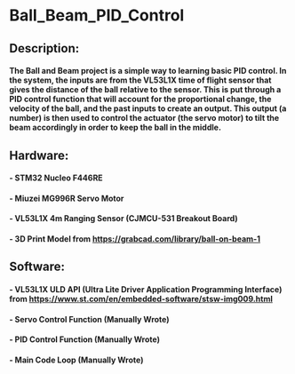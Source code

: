 # Ball_Beam_PID_Control

## Description:

#### The Ball and Beam project is a simple way to learning basic PID control. In the system, the inputs are from the VL53L1X time of flight sensor that gives the distance of the ball relative to the sensor. This is put through a PID control function that will account for the proportional change, the velocity of the ball, and the past inputs to create an output. This output (a number) is then used to control the actuator (the servo motor) to tilt the beam accordingly in order to keep the ball in the middle.

## Hardware:

#### - STM32 Nucleo F446RE
#### - Miuzei MG996R Servo Motor 
#### - VL53L1X 4m Ranging Sensor (CJMCU-531 Breakout Board)
#### - 3D Print Model from https://grabcad.com/library/ball-on-beam-1

## Software:

#### - VL53L1X ULD API (Ultra Lite Driver Application Programming Interface) from https://www.st.com/en/embedded-software/stsw-img009.html
#### - Servo Control Function (Manually Wrote)
#### - PID Control Function (Manually Wrote)
#### - Main Code Loop (Manually Wrote)

